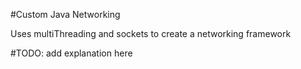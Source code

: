 #Custom Java Networking

Uses multiThreading and sockets to create a networking framework


#TODO: add explanation here
